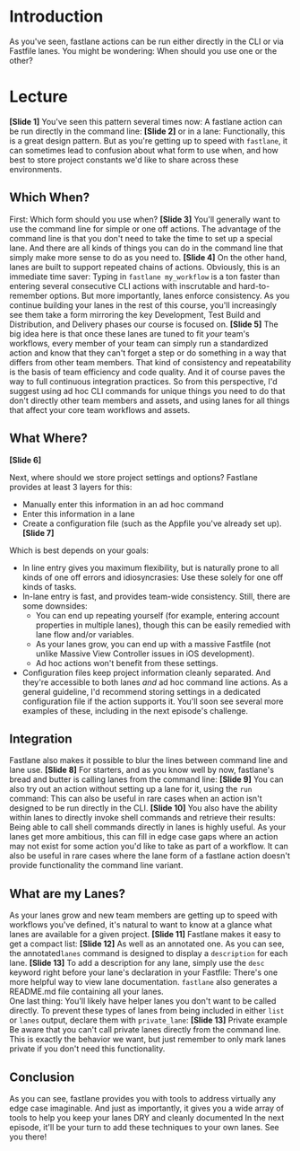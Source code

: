 # Introduction
As you've seen, fastlane actions can be run either directly in the CLI or via Fastfile lanes. You might be wondering: When should you use one or the other? 
# Lecture
**[Slide 1]**
You've seen this pattern several times now: A fastlane action can be run directly in the command line:
**[Slide 2]** 
or in a lane:
Functionally, this is a great design pattern. But as you're getting up to speed with `fastlane`, it can sometimes lead to confusion about what form to use when, and how best to store project constants we'd like to share across these environments.
## Which When?
First: Which form should you use when?
**[Slide 3]**
You'll generally want to use the command line for simple or one off actions. The advantage of the command line is that you don't need to take the time to set up a special lane. And there are all kinds of things you can do in the command line that simply make more sense to do as you need to.
**[Slide 4]** 
On the other hand, lanes are built to support repeated chains of actions. Obviously, this is an immediate time saver: Typing in `fastlane my_workflow` is a ton faster than entering several consecutive CLI actions with inscrutable and hard-to-remember options.
But more importantly, lanes enforce consistency. As you continue building your lanes in the rest of this course, you'll increasingly see them take a form mirroring the key Development, Test Build and Distribution, and Delivery phases our course is focused on. 
**[Slide 5]**
The big idea here is that once these lanes are tuned to fit *your* team's workflows, every member of your team can simply run a standardized action and know that they can't forget a step or do something in a way that differs from other team members. 
That kind of consistency and repeatability is the basis of team efficiency and code quality. And it of course paves the way to full continuous integration practices. So from this perspective, I'd suggest using ad hoc CLI commands for unique things you need to do that don't directly other team members and assets, and using lanes for all things that affect your core team workflows and assets.
## What Where?
**[Slide 6]**
<!-- Editor: Please Click slide to align bullet points with key points -->
Next, where should we store project settings and options? Fastlane provides at least 3 layers for this:
- Manually enter this information in an ad hoc command
- Enter this information in a lane
- Create a configuration file (such as the Appfile you've already set up).
**[Slide 7]**
<!-- Editor: Please Click slide to align bullet points with 3 top-level points -->
Which is best depends on your goals:
- In line entry gives you maximum flexibility, but is naturally prone to all kinds of one off errors and idiosyncrasies: Use these solely for one off kinds of tasks.
- In-lane entry is fast, and provides team-wide consistency. Still, there are some downsides:
	- You can end up repeating yourself (for example, entering account properties in multiple lanes), though this can be easily remedied with lane flow and/or variables.
	- As your lanes grow, you can end up with a massive Fastfile (not unlike Massive View Controller issues in iOS development).
	- Ad hoc actions won't benefit from these settings. 
- Configuration files keep project information cleanly separated. And they're accessible to both lanes *and* ad hoc command line actions. 
As a general guideline, I'd recommend storing settings in a dedicated configuration file if the action supports it. You'll soon see several more examples of these, including in the next episode's challenge.
## Integration
Fastlane also makes it possible to blur the lines between command line and lane use.
**[Slide 8]** 
For starters, and as you know well by now, fastlane's bread and butter is calling lanes from the command line:
**[Slide 9]** 
You can also try out an action without setting up a lane for it, using the `run` command:
This can also be useful in rare cases when an action isn't designed to be run directly in the CLI. 
**[Slide 10]** 
You also have the ability within lanes to directly invoke shell commands and retrieve their results:
Being able to call shell commands directly in lanes is highly useful. As your lanes get more ambitious, this can fill in edge case gaps where an action may not exist for some action you'd like to take as part of a workflow. It can also be useful in rare cases where the lane form of a fastlane action doesn't provide functionality the command line variant.
## What are my Lanes?
As your lanes grow and new team members are getting up to speed with workflows you've defined, it's natural to want to know at a glance what lanes are available for a given project.
**[Slide 11]** 
Fastlane makes it easy to get a compact list:
**[Slide 12]** 
As well as an annotated one.
As you can see, the annotated`lanes` command is designed to display a `description` for each lane. 
**[Slide 13]** 
To add a description for any lane, simply use the `desc` keyword right before your lane's declaration in your Fastfile:
There's one more helpful way to view lane documentation. `fastlane` also generates a README.md file containing all your lanes.  
One last thing: You'll likely have helper lanes you don't want to be called directly. To prevent these types of lanes from being included in either `list` or `lanes` output, declare them with `private_lane`:
**[Slide 13]** Private example
Be aware that you can't call private lanes directly from the command line. This is exactly the behavior we want, but just remember to only mark lanes private if you don't need this functionality.
## Conclusion
As you can see, fastlane provides you with tools to address virtually any edge case imaginable. And just as importantly, it gives you a wide array of tools to help you keep your lanes DRY and cleanly documented
In the next episode, it'll be your turn to add these techniques to your own lanes. See you there!